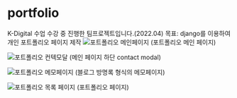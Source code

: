 # portfolio
K-Digital 수업 수강 중 진행한 팀프로젝트입니다.(2022.04)
목표: django를 이용하여 개인 포트폴리오 페이지 제작
![포트폴리오 메인페이지](https://user-images.githubusercontent.com/99802290/179352690-3d0efd6f-5d11-4556-a3aa-8f6194afdb32.png)
(포트폴리오 메인 페이지)

![포트폴리오 컨텍모달](https://user-images.githubusercontent.com/99802290/179352749-fecc6409-29ee-43ec-96a7-5c0867f1c5ff.png)
(메인 페이지 하단 contact modal)

![포트폴리오 메모페이지](https://user-images.githubusercontent.com/99802290/179352714-1f8c6807-d3ca-42d6-8609-fb12e3ab06e7.png)
(블로그 방명록 형식의 메모페이지)

![포트폴리오 목록 페이지](https://user-images.githubusercontent.com/99802290/179352766-2029ef44-ec71-4836-a861-a34658a42301.png)
(포트폴리오 페이지)

